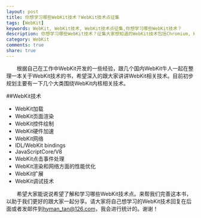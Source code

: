 ```yaml
---
layout: post
title: 你想学习哪些WebKit技术？WebKit技术点征集
tags: [WebKit]
keywords: WebKit, WebKit技术, WebKit技术点征集,你想学习哪些WebKit技术？
description: 你想学习哪些WebKit技术？征集大家想知道的WebKit技术包括Chromium, HTML5, JavaScriptCore, Google V8相关技术点
category: WebKit
comments: true
share: true
---
```


&emsp;&emsp;根据自己在工作中WebKit开发的一些经验，跟几个国内WebKit牛人一起在整理一本关于WebKit技术的书，希望深入的跟大家讲讲WebKit相关技术。目前初步规划主要有一下几个大类围绕WebKit内核相关技术。

##WebKit技术

* WebKit加载
* WebKit页面渲染
* WebKit控件绘制
* WebKit硬件加速
* WebKit网络
* IDL/WebKit bindings
* JavaScriptCore/V8
* WebKit点击事件处理
* WebKit渲染和网络方面的性能优化
* WebKit扩展
* WebKit调试技术

&emsp;&emsp;希望大家能说说希望了解和学习哪些WebKit技术点。来帮我们完善这本书，以助于我们更好的跟大家一起分享。请大家将自己想学习的WebKit技术回复在后面或者发邮件到[hyman_tan@126.com](mailto:hyman_tan@126.com)，我会进行统计的。谢谢！